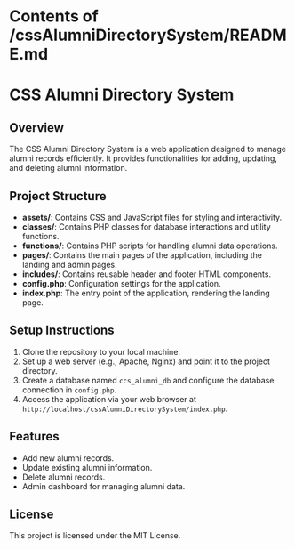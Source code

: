 # Contents of /cssAlumniDirectorySystem/README.md

# CSS Alumni Directory System

## Overview
The CSS Alumni Directory System is a web application designed to manage alumni records efficiently. It provides functionalities for adding, updating, and deleting alumni information.

## Project Structure
- **assets/**: Contains CSS and JavaScript files for styling and interactivity.
- **classes/**: Contains PHP classes for database interactions and utility functions.
- **functions/**: Contains PHP scripts for handling alumni data operations.
- **pages/**: Contains the main pages of the application, including the landing and admin pages.
- **includes/**: Contains reusable header and footer HTML components.
- **config.php**: Configuration settings for the application.
- **index.php**: The entry point of the application, rendering the landing page.

## Setup Instructions
1. Clone the repository to your local machine.
2. Set up a web server (e.g., Apache, Nginx) and point it to the project directory.
3. Create a database named `ccs_alumni_db` and configure the database connection in `config.php`.
4. Access the application via your web browser at `http://localhost/cssAlumniDirectorySystem/index.php`.

## Features
- Add new alumni records.
- Update existing alumni information.
- Delete alumni records.
- Admin dashboard for managing alumni data.

## License
This project is licensed under the MIT License.